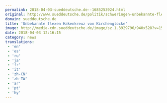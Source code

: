 ```yaml
---
permalink: 2018-04-03-sueddeutsche.de--1685253924.html
original: http://www.sueddeutsche.de/politik/schweringen-unbekannte-flexen-hakenkreuz-von-kirchenglocke-1.3929709
domain: sueddeutsche.de
title: 'Unbekannte flexen Hakenkreuz von Kirchenglocke'
image: http://media-cdn.sueddeutsche.de/image/sz.1.3929796/940x528?v=1522756177
date: 2018-04-03 12:16:15
category: news
translations: 
 - 'en'
 - 'es'
 - 'ru'
 - 'ja'
 - 'fr'
 - 'it'
 - 'zh-CN'
 - 'zh-TW'
 - 'ar'
 - 'pt'
 - 'hy'
---
```


